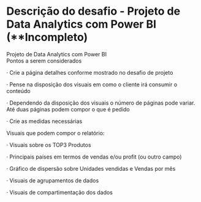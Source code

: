 # Descrição do desafio - Projeto de Data Analytics com Power BI (**Incompleto)
Projeto de Data Analytics com Power BI<br>
Pontos a serem considerados<br>

· Crie a página detalhes conforme mostrado no desafio de projeto<br>

· Pense na disposição dos visuais em como o cliente irá consumir o conteúdo<br>

· Dependendo da disposição dos visuais o número de páginas pode variar. Até duas páginas podem compor o que é pedido<br>

· Crie as medidas necessárias<br>


Visuais que podem compor o relatório:<br>

· Visuais sobre os TOP3 Produtos<br>

· Principais países em termos de vendas e/ou profit (ou outro campo)<br>

· Gráfico de dispersão sobre Unidades vendidas e Vendas por mês<br>

· Visuais de agrupamentos de dados<br>

· Visuais de compartimentação dos dados<br>
